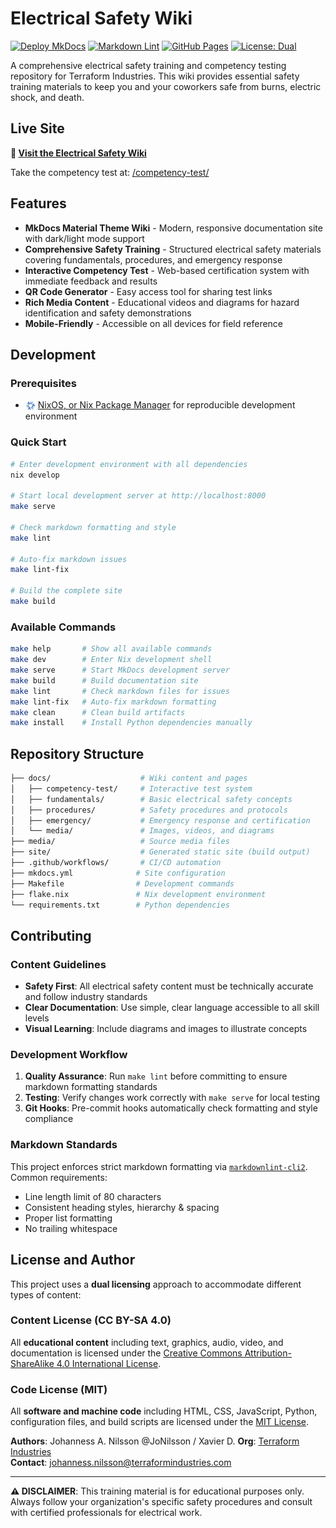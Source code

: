 # Electrical Safety Wiki

<!-- markdownlint-disable MD013 -->

[![Deploy MkDocs](https://github.com/terraform-industry/electrical-safety-wiki/actions/workflows/deploy-docs.yml/badge.svg)](https://github.com/terraform-industry/electrical-safety-wiki/actions/workflows/deploy-docs.yml) [![Markdown Lint](https://github.com/terraform-industry/electrical-safety-wiki/actions/workflows/markdown-lint.yml/badge.svg)](https://github.com/terraform-industry/electrical-safety-wiki/actions/workflows/markdown-lint.yml) [![GitHub Pages](https://img.shields.io/badge/GitHub%20Pages-Active-success)](https://terraform-industry.github.io/electrical-safety-wiki/) [![License: Dual](https://img.shields.io/badge/License-CC%20BY--SA%204.0%20%2F%20MIT-blue.svg)](#license-and-author)

<!-- markdownlint-enable MD013 -->

A comprehensive electrical safety training and competency testing repository
for Terraform Industries. This wiki provides essential safety training
materials to keep you and your coworkers safe from burns, electric shock,
and death.

## Live Site

<!-- markdownlint-disable MD013 -->

**🔗 [Visit the Electrical Safety Wiki](https://terraform-industry.github.io/electrical-safety-wiki/)**

Take the competency test at:
[/competency-test/](https://terraform-industry.github.io/electrical-safety-wiki/competency-test/)

<!-- markdownlint-enable MD013 -->

## Features

- **MkDocs Material Theme Wiki** - Modern, responsive documentation site
  with dark/light mode support
- **Comprehensive Safety Training** - Structured electrical safety materials
  covering fundamentals, procedures, and emergency response
- **Interactive Competency Test** - Web-based certification system with
  immediate feedback and results
- **QR Code Generator** - Easy access tool for sharing test links
- **Rich Media Content** - Educational videos and diagrams for hazard
  identification and safety demonstrations
- **Mobile-Friendly** - Accessible on all devices for field reference

## Development

### Prerequisites

 <!-- markdownlint-disable MD013 -->

- <img src="docs/media/nix_logo.png" alt="Nix" height="16" style="vertical-align: middle;"> [NixOS, or Nix Package Manager](https://nixos.org/download.html) for reproducible
development environment
<!-- markdownlint-enable MD013 -->

### Quick Start

```sh
# Enter development environment with all dependencies
nix develop

# Start local development server at http://localhost:8000
make serve

# Check markdown formatting and style
make lint

# Auto-fix markdown issues
make lint-fix

# Build the complete site
make build
```

### Available Commands

```sh
make help       # Show all available commands
make dev        # Enter Nix development shell
make serve      # Start MkDocs development server
make build      # Build documentation site
make lint       # Check markdown files for issues
make lint-fix   # Auto-fix markdown formatting
make clean      # Clean build artifacts
make install    # Install Python dependencies manually
```

## Repository Structure

```sh
├── docs/                    # Wiki content and pages
│   ├── competency-test/     # Interactive test system
│   ├── fundamentals/        # Basic electrical safety concepts
│   ├── procedures/          # Safety procedures and protocols
│   ├── emergency/           # Emergency response and certification
│   └── media/               # Images, videos, and diagrams
├── media/                   # Source media files
├── site/                    # Generated static site (build output)
├── .github/workflows/       # CI/CD automation
├── mkdocs.yml              # Site configuration
├── Makefile                # Development commands
├── flake.nix               # Nix development environment
└── requirements.txt        # Python dependencies
```

## Contributing

### Content Guidelines

- **Safety First**: All electrical safety content must be technically
  accurate and follow industry standards
- **Clear Documentation**: Use simple, clear language accessible to all
  skill levels
- **Visual Learning**: Include diagrams and images to illustrate concepts

### Development Workflow

1. **Quality Assurance**: Run `make lint` before committing to ensure
   markdown formatting standards
2. **Testing**: Verify changes work correctly with `make serve` for local
   testing
3. **Git Hooks**: Pre-commit hooks automatically check formatting and
   style compliance

### Markdown Standards

<!-- markdownlint-disable MD013 -->

This project enforces strict markdown formatting via [`markdownlint-cli2`](https://github.com/DavidAnson/markdownlint-cli2).
Common requirements:

<!-- markdownlint-enable MD013 -->

- Line length limit of 80 characters
- Consistent heading styles, hierarchy & spacing
- Proper list formatting
- No trailing whitespace

## License and Author

<!-- markdownlint-disable MD013 -->

This project uses a **dual licensing** approach to accommodate different types
of content:

### Content License (CC BY-SA 4.0)

All **educational content** including text, graphics, audio, video, and
documentation is licensed under the
[Creative Commons Attribution-ShareAlike 4.0 International License](https://creativecommons.org/licenses/by-sa/4.0/).

### Code License (MIT)

All **software and machine code** including HTML, CSS, JavaScript, Python,
configuration files, and build scripts are licensed under the
[MIT License](https://opensource.org/licenses/MIT).

<!-- markdownlint-enable MD013 -->

**Authors**: Johanness A. Nilsson @JoNilsson / Xavier D.
**Org**: [Terraform Industries](https://github.com/terraformindustries)  
**Contact**: <johanness.nilsson@terraformindustries.com>

---

**⚠️ DISCLAIMER**: This training material is for educational purposes only.
Always follow your organization's specific safety procedures and consult
with certified professionals for electrical work.

